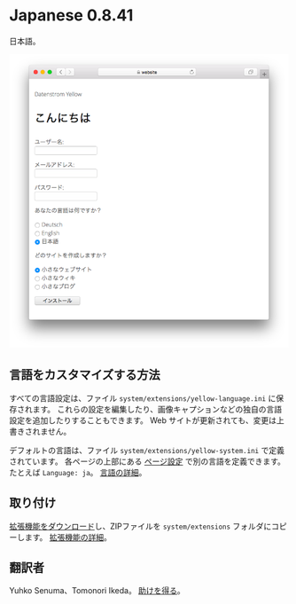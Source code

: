 # Japanese 0.8.41

日本語。

<p align="center"><img src="japanese-screenshot.png?raw=true" alt="スクリーンショット"></p>

## 言語をカスタマイズする方法

すべての言語設定は、ファイル `system/extensions/yellow-language.ini` に保存されます。 これらの設定を編集したり、画像キャプションなどの独自の言語設定を追加したりすることもできます。 Web サイトが更新されても、変更は上書きされません。

デフォルトの言語は、ファイル `system/extensions/yellow-system.ini` で定義されています。 各ページの上部にある [ページ設定](https://github.com/annaesvensson/yellow-core#settings-page) で別の言語を定義できます。たとえば `Language: ja`。 [言語の詳細](https://datenstrom.se/yellow/help/how-to-customise-a-language)。

## 取り付け

[拡張機能をダウンロード](https://github.com/datenstrom/yellow-extensions/raw/main/downloads/japanese.zip)し、ZIPファイルを `system/extensions` フォルダにコピーします。 [拡張機能の詳細](https://github.com/annaesvensson/yellow-update)。

## 翻訳者

Yuhko Senuma、Tomonori Ikeda。 [助けを得る](https://datenstrom.se/yellow/help/)。
